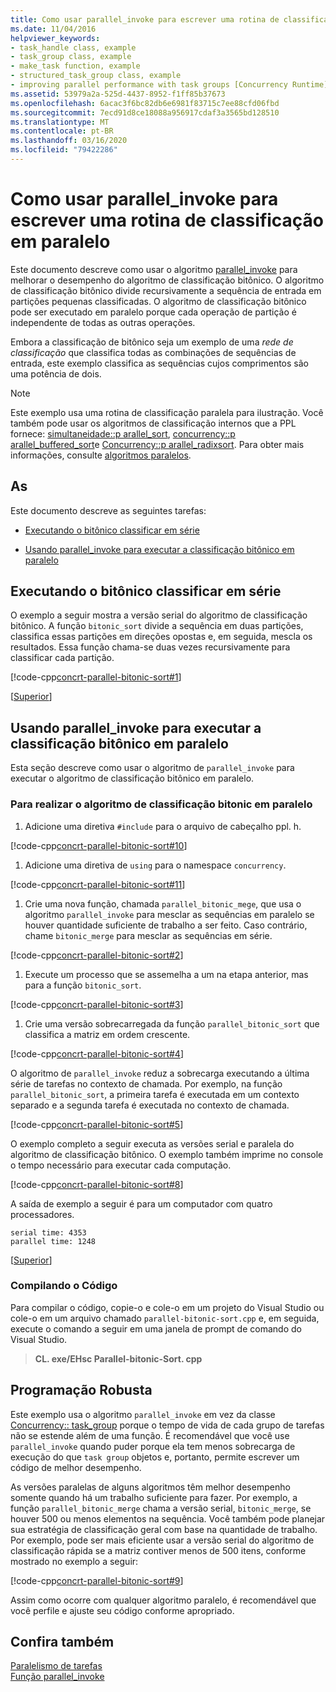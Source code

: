 ```yaml
---
title: Como usar parallel_invoke para escrever uma rotina de classificação em paralelo
ms.date: 11/04/2016
helpviewer_keywords:
- task_handle class, example
- task_group class, example
- make_task function, example
- structured_task_group class, example
- improving parallel performance with task groups [Concurrency Runtime]
ms.assetid: 53979a2a-525d-4437-8952-f1ff85b37673
ms.openlocfilehash: 6acac3f6bc82db6e6981f83715c7ee88cfd06fbd
ms.sourcegitcommit: 7ecd91d8ce18088a956917cdaf3a3565bd128510
ms.translationtype: MT
ms.contentlocale: pt-BR
ms.lasthandoff: 03/16/2020
ms.locfileid: "79422286"
---
```

# <a name="how-to-use-parallel_invoke-to-write-a-parallel-sort-routine"></a>Como usar parallel_invoke para escrever uma rotina de classificação em paralelo

Este documento descreve como usar o algoritmo [parallel_invoke](../../parallel/concrt/parallel-algorithms.md#parallel_invoke) para melhorar o desempenho do algoritmo de classificação bitônico. O algoritmo de classificação bitônico divide recursivamente a sequência de entrada em partições pequenas classificadas. O algoritmo de classificação bitônico pode ser executado em paralelo porque cada operação de partição é independente de todas as outras operações.

Embora a classificação de bitônico seja um exemplo de uma *rede de classificação* que classifica todas as combinações de sequências de entrada, este exemplo classifica as sequências cujos comprimentos são uma potência de dois.

> [!NOTE]
> Este exemplo usa uma rotina de classificação paralela para ilustração. Você também pode usar os algoritmos de classificação internos que a PPL fornece: [simultaneidade::p arallel_sort](reference/concurrency-namespace-functions.md#parallel_sort), [concurrency::p arallel_buffered_sort](reference/concurrency-namespace-functions.md#parallel_buffered_sort)e [Concurrency::p arallel_radixsort](reference/concurrency-namespace-functions.md#parallel_radixsort). Para obter mais informações, consulte [algoritmos paralelos](../../parallel/concrt/parallel-algorithms.md).

## <a name="top"></a>As

Este documento descreve as seguintes tarefas:

- [Executando o bitônico classificar em série](#serial)

- [Usando parallel_invoke para executar a classificação bitônico em paralelo](#parallel)

## <a name="serial"></a>Executando o bitônico classificar em série

O exemplo a seguir mostra a versão serial do algoritmo de classificação bitônico. A função `bitonic_sort` divide a sequência em duas partições, classifica essas partições em direções opostas e, em seguida, mescla os resultados. Essa função chama-se duas vezes recursivamente para classificar cada partição.

[!code-cpp[concrt-parallel-bitonic-sort#1](../../parallel/concrt/codesnippet/cpp/how-to-use-parallel-invoke-to-write-a-parallel-sort-routine_1.cpp)]

[[Superior](#top)]

## <a name="parallel"></a>Usando parallel_invoke para executar a classificação bitônico em paralelo

Esta seção descreve como usar o algoritmo de `parallel_invoke` para executar o algoritmo de classificação bitônico em paralelo.

### <a name="to-perform-the-bitonic-sort-algorithm-in-parallel"></a>Para realizar o algoritmo de classificação bitonic em paralelo

1. Adicione uma diretiva `#include` para o arquivo de cabeçalho ppl. h.

[!code-cpp[concrt-parallel-bitonic-sort#10](../../parallel/concrt/codesnippet/cpp/how-to-use-parallel-invoke-to-write-a-parallel-sort-routine_2.cpp)]

1. Adicione uma diretiva de `using` para o namespace `concurrency`.

[!code-cpp[concrt-parallel-bitonic-sort#11](../../parallel/concrt/codesnippet/cpp/how-to-use-parallel-invoke-to-write-a-parallel-sort-routine_3.cpp)]

1. Crie uma nova função, chamada `parallel_bitonic_mege`, que usa o algoritmo `parallel_invoke` para mesclar as sequências em paralelo se houver quantidade suficiente de trabalho a ser feito. Caso contrário, chame `bitonic_merge` para mesclar as sequências em série.

[!code-cpp[concrt-parallel-bitonic-sort#2](../../parallel/concrt/codesnippet/cpp/how-to-use-parallel-invoke-to-write-a-parallel-sort-routine_4.cpp)]

1. Execute um processo que se assemelha a um na etapa anterior, mas para a função `bitonic_sort`.

[!code-cpp[concrt-parallel-bitonic-sort#3](../../parallel/concrt/codesnippet/cpp/how-to-use-parallel-invoke-to-write-a-parallel-sort-routine_5.cpp)]

1. Crie uma versão sobrecarregada da função `parallel_bitonic_sort` que classifica a matriz em ordem crescente.

[!code-cpp[concrt-parallel-bitonic-sort#4](../../parallel/concrt/codesnippet/cpp/how-to-use-parallel-invoke-to-write-a-parallel-sort-routine_6.cpp)]

O algoritmo de `parallel_invoke` reduz a sobrecarga executando a última série de tarefas no contexto de chamada. Por exemplo, na função `parallel_bitonic_sort`, a primeira tarefa é executada em um contexto separado e a segunda tarefa é executada no contexto de chamada.

[!code-cpp[concrt-parallel-bitonic-sort#5](../../parallel/concrt/codesnippet/cpp/how-to-use-parallel-invoke-to-write-a-parallel-sort-routine_7.cpp)]

O exemplo completo a seguir executa as versões serial e paralela do algoritmo de classificação bitônico. O exemplo também imprime no console o tempo necessário para executar cada computação.

[!code-cpp[concrt-parallel-bitonic-sort#8](../../parallel/concrt/codesnippet/cpp/how-to-use-parallel-invoke-to-write-a-parallel-sort-routine_8.cpp)]

A saída de exemplo a seguir é para um computador com quatro processadores.

```Output
serial time: 4353
parallel time: 1248
```

[[Superior](#top)]

### <a name="compiling-the-code"></a>Compilando o Código

Para compilar o código, copie-o e cole-o em um projeto do Visual Studio ou cole-o em um arquivo chamado `parallel-bitonic-sort.cpp` e, em seguida, execute o comando a seguir em uma janela de prompt de comando do Visual Studio.

> **CL. exe/EHsc Parallel-bitonic-Sort. cpp**

## <a name="robust-programming"></a>Programação Robusta

Este exemplo usa o algoritmo `parallel_invoke` em vez da classe [Concurrency:: task_group](reference/task-group-class.md) porque o tempo de vida de cada grupo de tarefas não se estende além de uma função. É recomendável que você use `parallel_invoke` quando puder porque ela tem menos sobrecarga de execução do que `task group` objetos e, portanto, permite escrever um código de melhor desempenho.

As versões paralelas de alguns algoritmos têm melhor desempenho somente quando há um trabalho suficiente para fazer. Por exemplo, a função `parallel_bitonic_merge` chama a versão serial, `bitonic_merge`, se houver 500 ou menos elementos na sequência. Você também pode planejar sua estratégia de classificação geral com base na quantidade de trabalho. Por exemplo, pode ser mais eficiente usar a versão serial do algoritmo de classificação rápida se a matriz contiver menos de 500 itens, conforme mostrado no exemplo a seguir:

[!code-cpp[concrt-parallel-bitonic-sort#9](../../parallel/concrt/codesnippet/cpp/how-to-use-parallel-invoke-to-write-a-parallel-sort-routine_9.cpp)]

Assim como ocorre com qualquer algoritmo paralelo, é recomendável que você perfile e ajuste seu código conforme apropriado.

## <a name="see-also"></a>Confira também

[Paralelismo de tarefas](../../parallel/concrt/task-parallelism-concurrency-runtime.md)<br/>
[Função parallel_invoke](reference/concurrency-namespace-functions.md#parallel_invoke)
